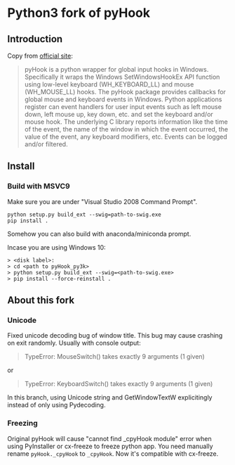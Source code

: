 # Python3 fork of pyHook

## Introduction

Copy from [official site](http://sourceforge.net/apps/mediawiki/pyhook/index.php?title=Main_Page):

> pyHook is a python wrapper for global input hooks in Windows. Specifically it wraps the Windows SetWindowsHookEx API function using low-level keyboard (WH_KEYBOARD_LL) and mouse (WH_MOUSE_LL) hooks.
> The pyHook package provides callbacks for global mouse and keyboard events in Windows. Python applications register can event handlers for user input events such as left mouse down, left mouse up, key down, etc. and set the keyboard and/or mouse hook. The underlying C library reports information like the time of the event, the name of the window in which the event occurred, the value of the event, any keyboard modifiers, etc. Events can be logged and/or filtered.

## Install

### Build with MSVC9

Make sure you are under "Visual Studio 2008 Command Prompt".

```
python setup.py build_ext --swig=path-to-swig.exe
pip install .
```

Somehow you can also build with anaconda/miniconda prompt.

Incase you are using Windows 10:

```
> <disk label>:
> cd <path to pyHook_py3k>
> python setup.py build_ext --swig=<path-to-swig.exe>
> pip install --force-reinstall .
```

## About this fork

### Unicode

Fixed unicode decoding bug of window title. This bug may cause crashing on exit randomly. Usually with console output:

> TypeError: MouseSwitch() takes exactly 9 arguments (1 given)

or

> TypeError: KeyboardSwitch() takes exactly 9 arguments (1 given)

In this branch, using Unicode string and GetWindowTextW explicitingly instead of only using Pydecoding.

### Freezing

Original pyHook will cause "cannot find \_cpyHook module" error when using PyInstaller or cx-freeze to freeze python app. You need manually rename `pyHook._cpyHook` to `_cpyHook`. Now it's compatible with cx-freeze.
